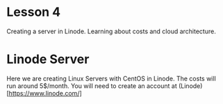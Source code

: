 # Lesson 4
Creating a server in Linode. Learning about costs and cloud architecture.

# Linode Server
Here we are creating Linux Servers with CentOS in Linode. The costs will run around 5$/month. You will need to create an account at (Linode)[https://www.linode.com/]
